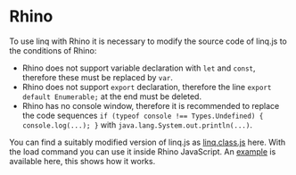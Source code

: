 # Rhino

To use linq with Rhino it is necessary to modify the source code of linq.js to the conditions of Rhino:

* Rhino does not support variable declaration with `let` and `const`, therefore these must be replaced by `var`.
* Rhino does not support `export` declaration, therefore the line `export default Enumerable;` at the end must be deleted.
* Rhino has no console window, therefore it is recommended to replace the code sequences `if (typeof console !== Types.Undefined) { console.log(...); }` with `java.lang.System.out.println(...)`.

You can find a suitably modified version of linq.js as [linq.class.js](https://github.com/StSchnell/linq/blob/master/Rhino/linq.class.js) here. With the load command you can use it inside Rhino JavaScript. An [example](https://github.com/StSchnell/linq/blob/master/Rhino/linq_class_test.js) is available here, this shows how it works.
